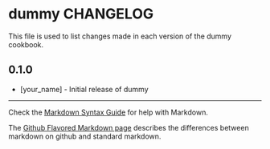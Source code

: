 # dummy CHANGELOG

This file is used to list changes made in each version of the dummy cookbook.

## 0.1.0
- [your_name] - Initial release of dummy

- - -
Check the [Markdown Syntax Guide](http://daringfireball.net/projects/markdown/syntax) for help with Markdown.

The [Github Flavored Markdown page](http://github.github.com/github-flavored-markdown/) describes the differences between markdown on github and standard markdown.
